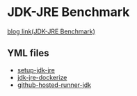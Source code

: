 # JDK-JRE Benchmark
[blog link(JDK-JRE Benchmark)](https://justuser.tistory.com/20)

## YML files
- [setup-jdk-jre](./setup-jdk-jre.yml)
- [jdk-jre-dockerize](./jdk-jre-dockerize.yml)
- [github-hosted-runner-jdk](./github-hosted-runner-check.yml)